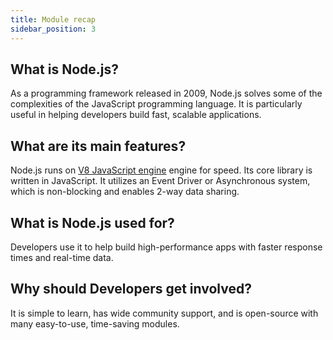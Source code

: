 ```yaml
---
title: Module recap
sidebar_position: 3
---
```


## What is Node.js?
As a programming framework released in 2009, Node.js solves some of the complexities of the JavaScript programming language. It is particularly useful in helping developers build fast, scalable applications.

## What are its main features?
Node.js runs on [V8 JavaScript engine](/docs/Intro/about/3_engine) engine for speed. Its core library is written in JavaScript. It utilizes an Event Driver or Asynchronous system, which is non-blocking and enables 2-way data sharing.

## What is Node.js used for?
Developers use it to help build high-performance apps with faster response times and real-time data.

## Why should Developers get involved?
It is simple to learn, has wide community support, and is open-source with many easy-to-use, time-saving modules.
